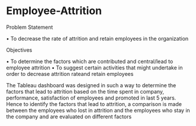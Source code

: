 # Employee-Attrition

Problem Statement

•	To decrease the rate of attrition and retain employees in the organization

Objectives

•	To determine the factors which are contributed and central/lead to employee attrition
•	To suggest certain activities that might undertake in order to decrease attrition rateand retain employees

The Tableau dashboard was designed in such a way to determine the factors that lead to attrition based on the time spent in company, performance, satisfaction of employees and promoted in last 5 years. 
Hence to identify the factors that lead to attrition, a comparison is made between the employees who lost in attrition and the employees who stay in the company and are evaluated on different factors
